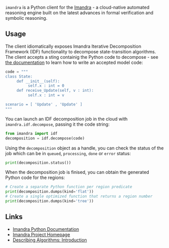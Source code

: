 `imandra` is a Python client for the [Imandra](https://www.imandra.ai/) - a cloud-native automated reasoning engine built on the latest advances in formal verification and symbolic reasoning.

## Usage

The client idiomatically exposes Imandra Iterative Decomposition Framework (IDF) functionality to decompose state-transition algorithms. The client accepts a sting containig the Python code to decompose - see [the documentation](https://docs.imandra.ai/idf-py/) to learn how to write an accepted model code:   

```python
code = """
class State:
     def __init__(self):
          self.x : int = 0
     def receive_Update(self, v : int):
          self.x : int = v

scenario = [ 'Update' , 'Update' ]
"""
```

You can launch an IDF decomposition job in the cloud with `imandra.idf.decompose`, passing it the code string:
```python
from imandra import idf
decomposition = idf.decompose(code)
```
Using the `decomposition` object as a handle, you can check the status of the job which can be in `queued`, `processing`, `done` or `error` status:
```python
print(decomposition.status())
``` 

When the decomposition job is finised, you can obtain the generated Python code for the regions:

```python
# Create a separate Python function per region predicate 
print(decomposition.dumps(kind='flat'))
# Create a single optimized function that returns a region number
print(decomposition.dumps(kind='tree'))
```



## Links
 - [Imandra Python Documentation](https://docs.imandra.ai/idf-py/)
 - [Imandra Project Homepage](https://www.imandra.ai/)
 - [Describing Algorithms: Introduction](https://medium.com/imandra/describing-algorithms-introduction-8d8224a0f920)
